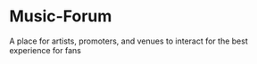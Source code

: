 # Music-Forum
A place for artists, promoters, and venues to interact for the best experience for fans
